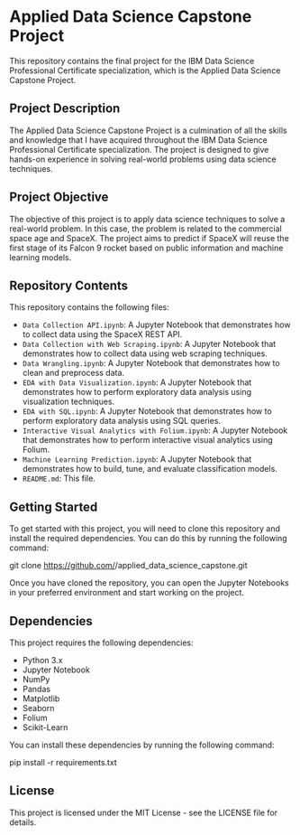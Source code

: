 # Applied Data Science Capstone Project

This repository contains the final project for the IBM Data Science Professional Certificate specialization, which is the Applied Data Science Capstone Project.

## Project Description

The Applied Data Science Capstone Project is a culmination of all the skills and knowledge that I have acquired throughout the IBM Data Science Professional Certificate specialization. The project is designed to give hands-on experience in solving real-world problems using data science techniques.

## Project Objective

The objective of this project is to apply data science techniques to solve a real-world problem. In this case, the problem is related to the commercial space age and SpaceX. The project aims to predict if SpaceX will reuse the first stage of its Falcon 9 rocket based on public information and machine learning models.

## Repository Contents

This repository contains the following files:

- `Data Collection API.ipynb`: A Jupyter Notebook that demonstrates how to collect data using the SpaceX REST API.
- `Data Collection with Web Scraping.ipynb`: A Jupyter Notebook that demonstrates how to collect data using web scraping techniques.
- `Data Wrangling.ipynb`: A Jupyter Notebook that demonstrates how to clean and preprocess data.
- `EDA with Data Visualization.ipynb`: A Jupyter Notebook that demonstrates how to perform exploratory data analysis using visualization techniques.
- `EDA with SQL.ipynb`: A Jupyter Notebook that demonstrates how to perform exploratory data analysis using SQL queries.
- `Interactive Visual Analytics with Folium.ipynb`: A Jupyter Notebook that demonstrates how to perform interactive visual analytics using Folium.
- `Machine Learning Prediction.ipynb`: A Jupyter Notebook that demonstrates how to build, tune, and evaluate classification models.
- `README.md`: This file.

## Getting Started

To get started with this project, you will need to clone this repository and install the required dependencies. You can do this by running the following command:

git clone https://github.com/<your-github-username>/applied_data_science_capstone.git

Once you have cloned the repository, you can open the Jupyter Notebooks in your preferred environment and start working on the project.

## Dependencies

This project requires the following dependencies:

- Python 3.x
- Jupyter Notebook
- NumPy
- Pandas
- Matplotlib
- Seaborn
- Folium
- Scikit-Learn

You can install these dependencies by running the following command:

pip install -r requirements.txt

## License

This project is licensed under the MIT License - see the LICENSE file for details.

